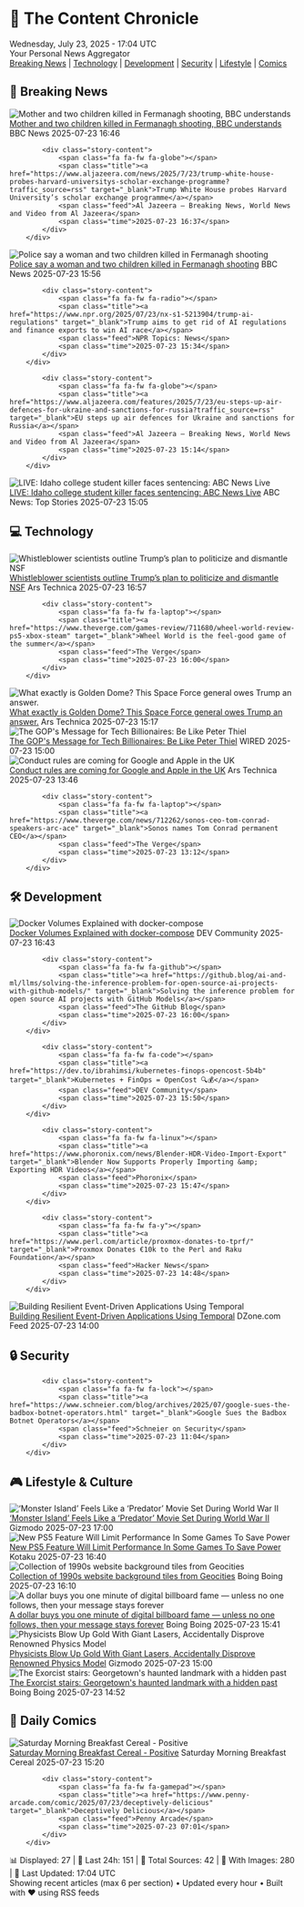 <!-- Processing 54 RSS feeds at 2025-07-23 17:03:47 UTC -->
<!-- Processing: XKCD -->
<!-- Processing: Saturday Morning Breakfast Cereal -->
<!-- Processing: Poorly Drawn Lines -->
<!-- Processing: Dilbert -->
<!-- Processing: Cyanide & Happiness -->
<!-- Processing: Girl Genius -->
<!-- Processing: Dinosaur Comics -->
<!-- Processing: CNN Breaking News -->
<!-- Processing: BBC World News -->
<!-- Processing: BBC Breaking News -->
<!-- Processing: Al Jazeera Breaking News -->
<!-- Processing: CBC News -->
<!-- Error processing https://rss.cbc.ca/lineup/topstories.xml: The read operation timed out -->
<!-- Processing: Reuters Top News -->
<!-- Processing: Associated Press Breaking -->
<!-- Processing: NBC News Breaking -->
<!-- Processing: Guardian World News -->
<!-- Processing: Ars Technica -->
<!-- Processing: WIRED -->
<!-- Processing: Hacker News -->
<!-- Processing: Dev.to -->
<!-- Processing: Red Hat Blog -->
<!-- Processing: Ubuntu Blog -->
<!-- Processing: GitHub Blog -->
<!-- Processing: GitLab Blog -->
<!-- Processing: InfoQ -->
<!-- Processing: Martin Fowler -->
<!-- Processing: Coding Horror -->
<!-- Processing: The Pragmatic Engineer -->
<!-- Processing: Gizmodo -->
<!-- Processing: Kotaku -->
<!-- Processing: Boing Boing -->
<!-- Processing: Krebs on Security -->
<!-- Generated 12 new posts out of 32 feeds processed -->
<div class="newspaper-header">
    <h1 class="newspaper-title">📰 The Content Chronicle</h1>
    <div class="newspaper-date">Wednesday, July 23, 2025 - 17:04 UTC</div>
    <div class="newspaper-subtitle">Your Personal News Aggregator</div>
</div>

<div class="newspaper-nav">
    <a href="#breaking">Breaking News</a> |
    <a href="#tech">Technology</a> |
    <a href="#dev">Development</a> |
    <a href="#security">Security</a> |
    <a href="#lifestyle">Lifestyle</a> |
    <a href="#webcomics">Comics</a>
</div>

<div class="news-section breaking-news" id="breaking">
<h2 class="section-header">🚨 Breaking News</h2>
<div class="stories-container">
<div class="story">
            <img src="https://ichef.bbci.co.uk/ace/standard/240/cpsprodpb/8cdd/live/f320d030-67b9-11f0-b8da-2f6ba2aeaac8.jpg" alt="Mother and two children killed in Fermanagh shooting, BBC understands" class="story-image" loading="lazy" onerror="this.style.display='none'">
            <div class="story-content">
                <span class="fa fa-fw fa-flag"></span>
                <span class="title"><a href="https://www.bbc.com/news/articles/cqx2537w5e2o" target="_blank">Mother and two children killed in Fermanagh shooting, BBC understands</a></span>
                <span class="feed">BBC News</span>
                <span class="time">2025-07-23 16:46</span>
            </div>
        </div>
<div class="story">
            
            <div class="story-content">
                <span class="fa fa-fw fa-globe"></span>
                <span class="title"><a href="https://www.aljazeera.com/news/2025/7/23/trump-white-house-probes-harvard-universitys-scholar-exchange-programme?traffic_source=rss" target="_blank">Trump White House probes Harvard University’s scholar exchange programme</a></span>
                <span class="feed">Al Jazeera – Breaking News, World News and Video from Al Jazeera</span>
                <span class="time">2025-07-23 16:37</span>
            </div>
        </div>
<div class="story">
            <img src="https://ichef.bbci.co.uk/ace/standard/240/cpsprodpb/8cdd/live/f320d030-67b9-11f0-b8da-2f6ba2aeaac8.jpg" alt="Police say a woman and two children killed in Fermanagh shooting" class="story-image" loading="lazy" onerror="this.style.display='none'">
            <div class="story-content">
                <span class="fa fa-fw fa-flag"></span>
                <span class="title"><a href="https://www.bbc.com/news/articles/cqx2537w5e2o" target="_blank">Police say a woman and two children killed in Fermanagh shooting</a></span>
                <span class="feed">BBC News</span>
                <span class="time">2025-07-23 15:56</span>
            </div>
        </div>
<div class="story">
            
            <div class="story-content">
                <span class="fa fa-fw fa-radio"></span>
                <span class="title"><a href="https://www.npr.org/2025/07/23/nx-s1-5213904/trump-ai-regulations" target="_blank">Trump aims to get rid of AI regulations and finance exports to win AI race</a></span>
                <span class="feed">NPR Topics: News</span>
                <span class="time">2025-07-23 15:34</span>
            </div>
        </div>
<div class="story">
            
            <div class="story-content">
                <span class="fa fa-fw fa-globe"></span>
                <span class="title"><a href="https://www.aljazeera.com/features/2025/7/23/eu-steps-up-air-defences-for-ukraine-and-sanctions-for-russia?traffic_source=rss" target="_blank">EU steps up air defences for Ukraine and sanctions for Russia</a></span>
                <span class="feed">Al Jazeera – Breaking News, World News and Video from Al Jazeera</span>
                <span class="time">2025-07-23 15:14</span>
            </div>
        </div>
<div class="story">
            <img src="https://s.abcnews.com/images/US/kohberger-abc-jef-250723_1753278332565_hpMain_4x3t_384.jpg" alt="LIVE:  Idaho college student killer faces sentencing: ABC News Live" class="story-image" loading="lazy" onerror="this.style.display='none'">
            <div class="story-content">
                <span class="fa fa-fw fa-tv"></span>
                <span class="title"><a href="https://abcnews.go.com/Live/video/abcnews-live-41463246" target="_blank">LIVE:  Idaho college student killer faces sentencing: ABC News Live</a></span>
                <span class="feed">ABC News: Top Stories</span>
                <span class="time">2025-07-23 15:05</span>
            </div>
        </div>
</div>
</div>
<div class="news-section tech-news" id="tech">
<h2 class="section-header">💻 Technology</h2>
<div class="stories-container">
<div class="story">
            <img src="https://cdn.arstechnica.net/wp-content/uploads/2025/07/GettyImages-2221489911-500x500-1753287220.jpg" alt="Whistleblower scientists outline Trump’s plan to politicize and dismantle NSF" class="story-image" loading="lazy" onerror="this.style.display='none'">
            <div class="story-content">
                <span class="fa fa-fw fa-cog"></span>
                <span class="title"><a href="https://arstechnica.com/tech-policy/2025/07/whistleblower-scientists-outline-trumps-plan-to-politicize-and-dismantle-nsf/" target="_blank">Whistleblower scientists outline Trump’s plan to politicize and dismantle NSF</a></span>
                <span class="feed">Ars Technica</span>
                <span class="time">2025-07-23 16:57</span>
            </div>
        </div>
<div class="story">
            
            <div class="story-content">
                <span class="fa fa-fw fa-laptop"></span>
                <span class="title"><a href="https://www.theverge.com/games-review/711680/wheel-world-review-ps5-xbox-steam" target="_blank">Wheel World is the feel-good game of the summer</a></span>
                <span class="feed">The Verge</span>
                <span class="time">2025-07-23 16:00</span>
            </div>
        </div>
<div class="story">
            <img src="https://cdn.arstechnica.net/wp-content/uploads/2025/07/GettyImages-2215584013-500x500.jpg" alt="What exactly is Golden Dome? This Space Force general owes Trump an answer." class="story-image" loading="lazy" onerror="this.style.display='none'">
            <div class="story-content">
                <span class="fa fa-fw fa-cog"></span>
                <span class="title"><a href="https://arstechnica.com/space/2025/07/what-exactly-is-golden-dome-this-space-force-general-owes-trump-an-answer/" target="_blank">What exactly is Golden Dome? This Space Force general owes Trump an answer.</a></span>
                <span class="feed">Ars Technica</span>
                <span class="time">2025-07-23 15:17</span>
            </div>
        </div>
<div class="story">
            <img src="https://media.wired.com/photos/687ff0ad8359ebf04f1ac88b/master/pass/politics_silicon_valley_billionaires.jpg" alt="The GOP&#x27;s Message for Tech Billionaires: Be Like Peter Thiel" class="story-image" loading="lazy" onerror="this.style.display='none'">
            <div class="story-content">
                <span class="fa fa-fw fa-bolt"></span>
                <span class="title"><a href="https://www.wired.com/story/peter-thiel-silicon-valley-billionaires-dc/" target="_blank">The GOP&#x27;s Message for Tech Billionaires: Be Like Peter Thiel</a></span>
                <span class="feed">WIRED</span>
                <span class="time">2025-07-23 15:00</span>
            </div>
        </div>
<div class="story">
            <img src="https://cdn.arstechnica.net/wp-content/uploads/2025/07/iphone-display-500x500.jpg" alt="Conduct rules are coming for Google and Apple in the UK" class="story-image" loading="lazy" onerror="this.style.display='none'">
            <div class="story-content">
                <span class="fa fa-fw fa-cog"></span>
                <span class="title"><a href="https://arstechnica.com/tech-policy/2025/07/uk-ready-to-impose-competition-interventions-on-apple-and-google/" target="_blank">Conduct rules are coming for Google and Apple in the UK</a></span>
                <span class="feed">Ars Technica</span>
                <span class="time">2025-07-23 13:46</span>
            </div>
        </div>
<div class="story">
            
            <div class="story-content">
                <span class="fa fa-fw fa-laptop"></span>
                <span class="title"><a href="https://www.theverge.com/news/712262/sonos-ceo-tom-conrad-speakers-arc-ace" target="_blank">Sonos names Tom Conrad permanent CEO</a></span>
                <span class="feed">The Verge</span>
                <span class="time">2025-07-23 13:12</span>
            </div>
        </div>
</div>
</div>
<div class="news-section dev-news" id="dev">
<h2 class="section-header">🛠️ Development</h2>
<div class="stories-container">
<div class="story">
            <img src="https://media2.dev.to/dynamic/image/width=800%2Cheight=%2Cfit=scale-down%2Cgravity=auto%2Cformat=auto/https%3A%2F%2Fdev-to-uploads.s3.amazonaws.com%2Fuploads%2Farticles%2F14ub5w3ag8e7yocf21r7.png" alt="Docker Volumes Explained with docker-compose" class="story-image" loading="lazy" onerror="this.style.display='none'">
            <div class="story-content">
                <span class="fa fa-fw fa-code"></span>
                <span class="title"><a href="https://dev.to/lovestaco/docker-volumes-explained-with-docker-compose-2p3f" target="_blank">Docker Volumes Explained with docker-compose</a></span>
                <span class="feed">DEV Community</span>
                <span class="time">2025-07-23 16:43</span>
            </div>
        </div>
<div class="story">
            
            <div class="story-content">
                <span class="fa fa-fw fa-github"></span>
                <span class="title"><a href="https://github.blog/ai-and-ml/llms/solving-the-inference-problem-for-open-source-ai-projects-with-github-models/" target="_blank">Solving the inference problem for open source AI projects with GitHub Models</a></span>
                <span class="feed">The GitHub Blog</span>
                <span class="time">2025-07-23 16:00</span>
            </div>
        </div>
<div class="story">
            
            <div class="story-content">
                <span class="fa fa-fw fa-code"></span>
                <span class="title"><a href="https://dev.to/ibrahimsi/kubernetes-finops-opencost-5b4b" target="_blank">Kubernetes + FinOps = OpenCost 🔍💰</a></span>
                <span class="feed">DEV Community</span>
                <span class="time">2025-07-23 15:50</span>
            </div>
        </div>
<div class="story">
            
            <div class="story-content">
                <span class="fa fa-fw fa-linux"></span>
                <span class="title"><a href="https://www.phoronix.com/news/Blender-HDR-Video-Import-Export" target="_blank">Blender Now Supports Properly Importing &amp; Exporting HDR Videos</a></span>
                <span class="feed">Phoronix</span>
                <span class="time">2025-07-23 15:47</span>
            </div>
        </div>
<div class="story">
            
            <div class="story-content">
                <span class="fa fa-fw fa-y"></span>
                <span class="title"><a href="https://www.perl.com/article/proxmox-donates-to-tprf/" target="_blank">Proxmox Donates €10k to the Perl and Raku Foundation</a></span>
                <span class="feed">Hacker News</span>
                <span class="time">2025-07-23 14:48</span>
            </div>
        </div>
<div class="story">
            <img src="https://dz2cdn1.dzone.com/thumbnail?fid=18525109&w=600" alt="Building Resilient Event-Driven Applications Using Temporal" class="story-image" loading="lazy" onerror="this.style.display='none'">
            <div class="story-content">
                <span class="fa fa-fw fa-newspaper"></span>
                <span class="title"><a href="https://dzone.com/articles/temporal-workflow-guide-event-driven-applications" target="_blank">Building Resilient Event-Driven Applications Using Temporal</a></span>
                <span class="feed">DZone.com Feed</span>
                <span class="time">2025-07-23 14:00</span>
            </div>
        </div>
</div>
</div>
<div class="news-section security-news" id="security">
<h2 class="section-header">🔒 Security</h2>
<div class="stories-container">
<div class="story">
            
            <div class="story-content">
                <span class="fa fa-fw fa-lock"></span>
                <span class="title"><a href="https://www.schneier.com/blog/archives/2025/07/google-sues-the-badbox-botnet-operators.html" target="_blank">Google Sues the Badbox Botnet Operators</a></span>
                <span class="feed">Schneier on Security</span>
                <span class="time">2025-07-23 11:04</span>
            </div>
        </div>
</div>
</div>
<div class="news-section lifestyle-news" id="lifestyle">
<h2 class="section-header">🎮 Lifestyle & Culture</h2>
<div class="stories-container">
<div class="story">
            <img src="https://gizmodo.com/app/uploads/2025/07/monsterislandrev.jpg" alt="‘Monster Island’ Feels Like a ‘Predator’ Movie Set During World War II" class="story-image" loading="lazy" onerror="this.style.display='none'">
            <div class="story-content">
                <span class="fa fa-fw fa-computer"></span>
                <span class="title"><a href="https://gizmodo.com/monster-island-review-shudder-ww-ii-horror-2000632611" target="_blank">‘Monster Island’ Feels Like a ‘Predator’ Movie Set During World War II</a></span>
                <span class="feed">Gizmodo</span>
                <span class="time">2025-07-23 17:00</span>
            </div>
        </div>
<div class="story">
            <img src="https://i.kinja-img.com/image/upload/c_fit,q_80,w_636/f1c881a7c8ab26ed14546fb2c465d26e.jpg" alt="New PS5 Feature Will Limit Performance In Some Games To Save Power" class="story-image" loading="lazy" onerror="this.style.display='none'">
            <div class="story-content">
                <span class="fa fa-fw fa-gamepad"></span>
                <span class="title"><a href="https://kotaku.com/ps5-feature-power-saver-limit-performance-beta-update-1851786790" target="_blank">New PS5 Feature Will Limit Performance In Some Games To Save Power</a></span>
                <span class="feed">Kotaku</span>
                <span class="time">2025-07-23 16:40</span>
            </div>
        </div>
<div class="story">
            <img src="https://i0.wp.com/boingboing.net/wp-content/uploads/2025/07/Screenshot-Pixel-Moondust.jpg?fit=1080%2C637&amp;quality=60&amp;ssl=1" alt="Collection of 1990s website background tiles from Geocities" class="story-image" loading="lazy" onerror="this.style.display='none'">
            <div class="story-content">
                <span class="fa fa-fw fa-arrow-right"></span>
                <span class="title"><a href="https://boingboing.net/2025/07/23/collection-of-1990s-website-background-tiles-from-geocities.html" target="_blank">Collection of 1990s website background tiles from Geocities</a></span>
                <span class="feed">Boing Boing</span>
                <span class="time">2025-07-23 16:10</span>
            </div>
        </div>
<div class="story">
            <img src="https://i0.wp.com/boingboing.net/wp-content/uploads/2025/07/Fnord.jpg?fit=1200%2C800&amp;quality=60&amp;ssl=1" alt="A dollar buys you one minute of digital billboard fame — unless no one follows, then your message stays forever" class="story-image" loading="lazy" onerror="this.style.display='none'">
            <div class="story-content">
                <span class="fa fa-fw fa-arrow-right"></span>
                <span class="title"><a href="https://boingboing.net/2025/07/23/a-dollar-buys-you-one-minute-of-digital-billboard-fame-unless-no-one-follows-then-your-message-stays-forever.html" target="_blank">A dollar buys you one minute of digital billboard fame — unless no one follows, then your message stays forever</a></span>
                <span class="feed">Boing Boing</span>
                <span class="time">2025-07-23 15:41</span>
            </div>
        </div>
<div class="story">
            <img src="https://gizmodo.com/app/uploads/2025/07/superheated-gold-slac-main.jpg" alt="Physicists Blow Up Gold With Giant Lasers, Accidentally Disprove Renowned Physics Model" class="story-image" loading="lazy" onerror="this.style.display='none'">
            <div class="story-content">
                <span class="fa fa-fw fa-computer"></span>
                <span class="title"><a href="https://gizmodo.com/physicists-blow-up-gold-with-giant-lasers-accidentally-disprove-renowned-physics-model-2000633078" target="_blank">Physicists Blow Up Gold With Giant Lasers, Accidentally Disprove Renowned Physics Model</a></span>
                <span class="feed">Gizmodo</span>
                <span class="time">2025-07-23 15:00</span>
            </div>
        </div>
<div class="story">
            <img src="https://i0.wp.com/boingboing.net/wp-content/uploads/2025/07/Exorcist_Stairs.jpg?fit=798%2C1200&amp;quality=60&amp;ssl=1" alt="The Exorcist stairs: Georgetown&#x27;s haunted landmark with a hidden past" class="story-image" loading="lazy" onerror="this.style.display='none'">
            <div class="story-content">
                <span class="fa fa-fw fa-arrow-right"></span>
                <span class="title"><a href="https://boingboing.net/2025/07/23/the-exorcist-stairs-georgetowns-haunted-landmark-with-a-hidden-past.html" target="_blank">The Exorcist stairs: Georgetown&#x27;s haunted landmark with a hidden past</a></span>
                <span class="feed">Boing Boing</span>
                <span class="time">2025-07-23 14:52</span>
            </div>
        </div>
</div>
</div>
<div class="news-section webcomics-section" id="webcomics">
<h2 class="section-header">🎨 Daily Comics</h2>
<div class="stories-container">
<div class="story">
            <img src="https://www.smbc-comics.com/comics/1753229135-20250724.png" alt="Saturday Morning Breakfast Cereal - Positive" class="story-image" loading="lazy" onerror="this.style.display='none'">
            <div class="story-content">
                <span class="fa fa-fw fa-smile"></span>
                <span class="title"><a href="https://www.smbc-comics.com/comic/positive-2" target="_blank">Saturday Morning Breakfast Cereal - Positive</a></span>
                <span class="feed">Saturday Morning Breakfast Cereal</span>
                <span class="time">2025-07-23 15:20</span>
            </div>
        </div>
<div class="story">
            
            <div class="story-content">
                <span class="fa fa-fw fa-gamepad"></span>
                <span class="title"><a href="https://www.penny-arcade.com/comic/2025/07/23/deceptively-delicious" target="_blank">Deceptively Delicious</a></span>
                <span class="feed">Penny Arcade</span>
                <span class="time">2025-07-23 07:01</span>
            </div>
        </div>
</div>
</div>

<div class="newspaper-footer">
    <div class="stats">
        📊 Displayed: 27 | 📅 Last 24h: 151 | 📡 Total Sources: 42 | 📸 With Images: 280 |
        🔄 Last Updated: 17:04 UTC
    </div>
    <div class="footer-note">
        Showing recent articles (max 6 per section) • Updated every hour • Built with ❤️ using RSS feeds
    </div>
</div>
